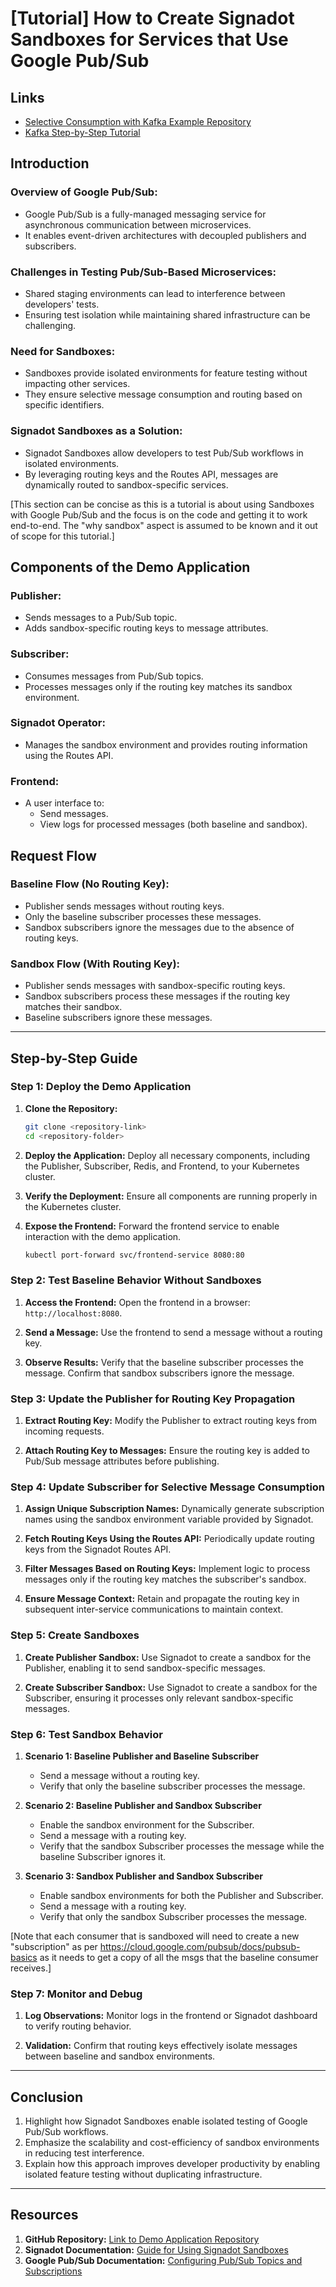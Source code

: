 # [Tutorial] How to Create Signadot Sandboxes for Services that Use Google Pub/Sub




## Links
- [Selective Consumption with Kafka Example Repository](https://github.com/signadot/examples/tree/main/selective-consumption-with-kafka)
- [Kafka Step-by-Step Tutorial](https://www.signadot.com/blog/kafka-step-by-step-tutorial)

## Introduction
### Overview of Google Pub/Sub:
- Google Pub/Sub is a fully-managed messaging service for asynchronous communication between microservices.
- It enables event-driven architectures with decoupled publishers and subscribers.

### Challenges in Testing Pub/Sub-Based Microservices:
- Shared staging environments can lead to interference between developers' tests.
- Ensuring test isolation while maintaining shared infrastructure can be challenging.

### Need for Sandboxes:
- Sandboxes provide isolated environments for feature testing without impacting other services.
- They ensure selective message consumption and routing based on specific identifiers.

### Signadot Sandboxes as a Solution:
- Signadot Sandboxes allow developers to test Pub/Sub workflows in isolated environments.
- By leveraging routing keys and the Routes API, messages are dynamically routed to sandbox-specific services.

[This section can be concise as this is a tutorial is about using Sandboxes with Google Pub/Sub and the focus is on the code and getting it to work end-to-end. The "why sandbox" aspect is assumed to be known and it out of scope for this tutorial.]

## Components of the Demo Application

### Publisher:
- Sends messages to a Pub/Sub topic.
- Adds sandbox-specific routing keys to message attributes.

### Subscriber:
- Consumes messages from Pub/Sub topics.
- Processes messages only if the routing key matches its sandbox environment.

### Signadot Operator:
- Manages the sandbox environment and provides routing information using the Routes API.

### Frontend:
- A user interface to:
  - Send messages.
  - View logs for processed messages (both baseline and sandbox).

## Request Flow

### Baseline Flow (No Routing Key):
- Publisher sends messages without routing keys.
- Only the baseline subscriber processes these messages.
- Sandbox subscribers ignore the messages due to the absence of routing keys.

### Sandbox Flow (With Routing Key):
- Publisher sends messages with sandbox-specific routing keys.
- Sandbox subscribers process these messages if the routing key matches their sandbox.
- Baseline subscribers ignore these messages.

---

## Step-by-Step Guide

### Step 1: Deploy the Demo Application

1. **Clone the Repository:**
   ```bash
   git clone <repository-link>
   cd <repository-folder>
   ```

2. **Deploy the Application:**
   Deploy all necessary components, including the Publisher, Subscriber, Redis, and Frontend, to your Kubernetes cluster.

3. **Verify the Deployment:**
   Ensure all components are running properly in the Kubernetes cluster.

4. **Expose the Frontend:**
   Forward the frontend service to enable interaction with the demo application.

   ```bash
   kubectl port-forward svc/frontend-service 8080:80
   ```

### Step 2: Test Baseline Behavior Without Sandboxes

1. **Access the Frontend:**
   Open the frontend in a browser: `http://localhost:8080`.

2. **Send a Message:**
   Use the frontend to send a message without a routing key.

3. **Observe Results:**
   Verify that the baseline subscriber processes the message.
   Confirm that sandbox subscribers ignore the message.

### Step 3: Update the Publisher for Routing Key Propagation

1. **Extract Routing Key:**
   Modify the Publisher to extract routing keys from incoming requests.

2. **Attach Routing Key to Messages:**
   Ensure the routing key is added to Pub/Sub message attributes before publishing.

### Step 4: Update Subscriber for Selective Message Consumption

1. **Assign Unique Subscription Names:**
   Dynamically generate subscription names using the sandbox environment variable provided by Signadot.

2. **Fetch Routing Keys Using the Routes API:**
   Periodically update routing keys from the Signadot Routes API.

3. **Filter Messages Based on Routing Keys:**
   Implement logic to process messages only if the routing key matches the subscriber's sandbox.

4. **Ensure Message Context:**
   Retain and propagate the routing key in subsequent inter-service communications to maintain context.

### Step 5: Create Sandboxes

1. **Create Publisher Sandbox:**
   Use Signadot to create a sandbox for the Publisher, enabling it to send sandbox-specific messages.

2. **Create Subscriber Sandbox:**
   Use Signadot to create a sandbox for the Subscriber, ensuring it processes only relevant sandbox-specific messages.

### Step 6: Test Sandbox Behavior

1. **Scenario 1: Baseline Publisher and Baseline Subscriber**
   - Send a message without a routing key.
   - Verify that only the baseline subscriber processes the message.

2. **Scenario 2: Baseline Publisher and Sandbox Subscriber**
   - Enable the sandbox environment for the Subscriber.
   - Send a message with a routing key.
   - Verify that the sandbox Subscriber processes the message while the baseline Subscriber ignores it.

3. **Scenario 3: Sandbox Publisher and Sandbox Subscriber**
   - Enable sandbox environments for both the Publisher and Subscriber.
   - Send a message with a routing key.
   - Verify that only the sandbox Subscriber processes the message.

[Note that each consumer that is sandboxed will need to create a new "subscription" as per https://cloud.google.com/pubsub/docs/pubsub-basics as it needs to get a copy of all the msgs that the baseline consumer receives.]
### Step 7: Monitor and Debug

1. **Log Observations:**
   Monitor logs in the frontend or Signadot dashboard to verify routing behavior.

2. **Validation:**
   Confirm that routing keys effectively isolate messages between baseline and sandbox environments.

---

## Conclusion

1. Highlight how Signadot Sandboxes enable isolated testing of Google Pub/Sub workflows.
2. Emphasize the scalability and cost-efficiency of sandbox environments in reducing test interference.
3. Explain how this approach improves developer productivity by enabling isolated feature testing without duplicating infrastructure.

---

## Resources

1. **GitHub Repository:** [Link to Demo Application Repository](<repository-link>)
2. **Signadot Documentation:** [Guide for Using Signadot Sandboxes](https://docs.signadot.com/)
3. **Google Pub/Sub Documentation:** [Configuring Pub/Sub Topics and Subscriptions](https://cloud.google.com/pubsub/docs/overview)
